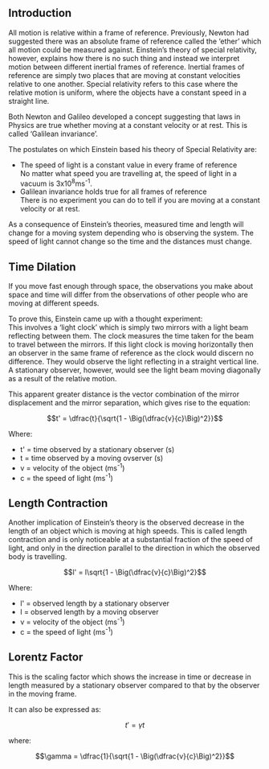 ## Introduction
All motion is relative within a frame of reference. Previously, Newton had suggested there was an absolute frame of reference called the ‘ether’ which all motion could be measured against. Einstein’s theory of special relativity, however, explains how there is no such thing and instead we interpret motion between different inertial frames of reference. Inertial frames of reference are simply two places that are moving at constant velocities relative to one another. Special relativity refers to this case where the relative motion is uniform, where the objects have a constant speed in a straight line.

Both Newton and Galileo developed a concept suggesting that laws in Physics are true whether moving at a constant velocity or at rest. This is called ‘Galilean invariance’.

The postulates on which Einstein based his theory of Special Relativity are:
- The speed of light is a constant value in every frame of reference <br>
  No matter what speed you are travelling at, the speed of light in a vacuum is 3x10<sup>8</sup>ms<sup>-1</sup>.
- Galilean invariance holds true for all frames of reference <br>
  There is no experiment you can do to tell if you are moving at a constant velocity or at rest.

As a consequence of Einstein’s theories, measured time and length will change for a moving system depending who is observing the system. The speed of light cannot change so the time and the distances must change.

## Time Dilation
If you move fast enough through space, the observations you make about space and time will differ from the observations of other people who are moving at different speeds.

To prove this, Einstein came up with a thought experiment: <br>
This involves a ‘light clock’ which is simply two mirrors with a light beam reflecting between them. The clock measures the time taken for the beam to travel between the mirrors. If this light clock is moving horizontally then an observer in the same frame of reference as the clock would discern no difference. They would observe the light reflecting in a straight vertical line. A stationary observer, however, would see the light beam moving diagonally as a result of the relative motion.

This apparent greater distance is the vector combination of the mirror displacement and the mirror separation, which gives rise to the equation:

$$t' = \dfrac{t}{\sqrt{1 - \Big(\dfrac{v}{c}\Big)^2}}$$

Where:
- t' = time observed by a stationary observer (s)
- t = time observed by a moving ovserver (s)
- v = velocity of the object (ms<sup>-1</sup>)
- c = the speed of light (ms<sup>-1</sup>)

## Length Contraction
Another implication of Einstein’s theory is the observed decrease in the length of an object which is moving at high speeds. This is called length contraction and is only noticeable at a substantial fraction of the speed of light, and only in the direction parallel to the direction in which the observed body is travelling.

$$l' = l\sqrt{1 - \Big(\dfrac{v}{c}\Big)^2}$$

Where:
- l' = observed length by a stationary observer
- l = observed length by a moving observer
- v = velocity of the object (ms<sup>-1</sup>)
- c = the speed of light (ms<sup>-1</sup>)

## Lorentz Factor
This is the scaling factor which shows the increase in time or decrease in length measured by a stationary observer compared to that by the observer in the moving frame.

It can also be expressed as:

$$t' = \gamma t$$

where:

$$\gamma = \dfrac{1}{\sqrt{1 - \Big(\dfrac{v}{c}\Big)^2}}$$
